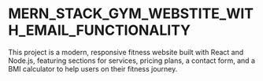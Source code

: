 # MERN_STACK_GYM_WEBSTITE_WITH_EMAIL_FUNCTIONALITY
This project is a modern, responsive fitness website built with React and Node.js, featuring sections for services, pricing plans, a contact form, and a BMI calculator to help users on their fitness journey.
